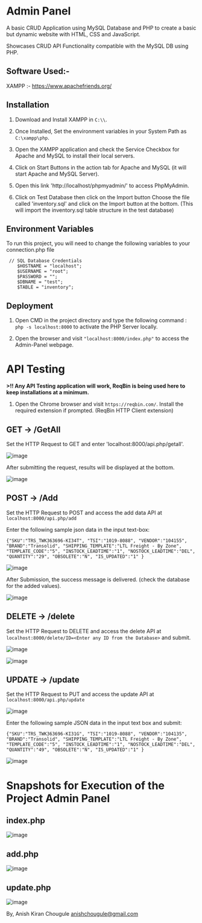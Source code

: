 # Admin Panel

A basic CRUD Application using MySQL Database and PHP to create a basic but dynamic website with HTML, CSS and JavaScript.

Showcases CRUD API Functionality compatible with the MySQL DB using PHP.

## Software Used:- 

XAMPP :- https://www.apachefriends.org/

## Installation 
1. Download and Install XAMPP in ```C:\\```.

2. Once Installed, Set the environment variables in your System Path as ```C:\xampp\php```. 

3. Open the XAMPP application and check the Service Checkbox for Apache and MySQL to install their local servers.

4. Click on Start Buttons in the action tab for Apache and MySQL (it will start Apache and MySQL Server).

5. Open this link 'http://localhost/phpmyadmin/' to access PhpMyAdmin.

6. Click on Test Database then click on the Import button Choose the file called 'inventory.sql' and click on the Import button at the bottom. (This will import the inventory.sql table structure in the test database)


## Environment Variables

To run this project, you will need to change the following variables to your connection.php file

```
 // SQL Database Credentials 
	$HOSTNAME = "localhost";
	$USERNAME = "root";
	$PASSWORD = "";
	$DBNAME = "test";
	$TABLE = "inventory";
```

## Deployment
1. Open CMD in the project directory and type the following command :
   ```php -s localhost:8000``` to activate the PHP Server locally.
   
2. Open the browser and visit ```"localhost:8000/index.php"``` to access the Admin-Panel webpage.

# API Testing 

**>!! Any API Testing application will work, ReqBin is being used here to keep installations at a minimum.**

1. Open the Chrome browser and visit ```https://reqbin.com/```. Install the required extension if prompted. (ReqBin HTTP Client extension)


## GET -> /GetAll


Set the HTTP Request to GET and enter 'localhost:8000/api.php/getall'. 

![image](https://github.com/anish-chougule/admin-panel/assets/96962237/bb6d4626-eae5-4d8f-b28a-cc171a72a00a)


After submitting the request, results will be displayed at the bottom.

![image](https://github.com/anish-chougule/admin-panel/assets/96962237/a92a894b-7657-48a5-8030-8d5489110375)




## POST -> /Add


Set the HTTP Request to POST and access the add data API at ```localhost:8000/api.php/add```

Enter the following sample json data in the input text-box:

```{"SKU":"TRS_TWK363696-KI34T", "TSI":"1019-8088", "VENDOR":"104155", "BRAND":"Transolid", "SHIPPING_TEMPLATE":"LTL Freight - By Zone", "TEMPLATE_CODE":"5", "INSTOCK_LEADTIME":"1", "NOSTOCK_LEADTIME":"DEL", "QUANTITY":"29", "OBSOLETE":"N", "IS_UPDATED":"1" }```

![image](https://github.com/anish-chougule/admin-panel/assets/96962237/8972e233-561e-4970-891f-4bea75ca0671)


After Submission, the success message is delivered. (check the database for the added values).

![image](https://github.com/anish-chougule/admin-panel/assets/96962237/ae329f5c-f190-47fb-96a3-bdfce0538aa5)



## DELETE -> /delete


Set the HTTP Request to DELETE and access the delete API at ```localhost:8000/delete/ID=<Enter any ID from the Database>``` and submit.

![image](https://github.com/anish-chougule/admin-panel/assets/96962237/32e4c4cb-6f2b-4e4a-895a-33689623f90c)

![image](https://github.com/anish-chougule/admin-panel/assets/96962237/39f1182a-2f05-473a-9d5b-3801b0a3e543)



## UPDATE -> /update


Set the HTTP Request to PUT and access the update API at ```localhost:8000/api.php/update``` 

![image](https://github.com/anish-chougule/admin-panel/assets/96962237/710fe3aa-51c8-41c8-ba73-8eec00caca0e)


Enter the following sample JSON data in the input text box and submit:

```{"SKU":"TRS_TWK363696-KI31G", "TSI":"1019-8088", "VENDOR":"104135", "BRAND":"Transolid", "SHIPPING_TEMPLATE":"LTL Freight - By Zone", "TEMPLATE_CODE":"5", "INSTOCK_LEADTIME":"1", "NOSTOCK_LEADTIME":"DEL", "QUANTITY":"49", "OBSOLETE":"N", "IS_UPDATED":"1" }```

![image](https://github.com/anish-chougule/admin-panel/assets/96962237/55c2a0ae-3cee-4d50-91da-137a77d605c5)



# Snapshots for Execution of the Project Admin Panel

## index.php

![image](https://github.com/anish-chougule/admin-panel/assets/96962237/b43c280e-bf53-418e-86b5-69741107ccab)


## add.php

![image](https://github.com/anish-chougule/admin-panel/assets/96962237/ad85bb39-dd61-4cb7-bd33-a7833ac82b52)


## update.php

![image](https://github.com/anish-chougule/admin-panel/assets/96962237/2e350a8e-efcc-4789-88ea-3fbd106e0377)


By, 
Anish Kiran Chougule
anishchougule@gmail.com
